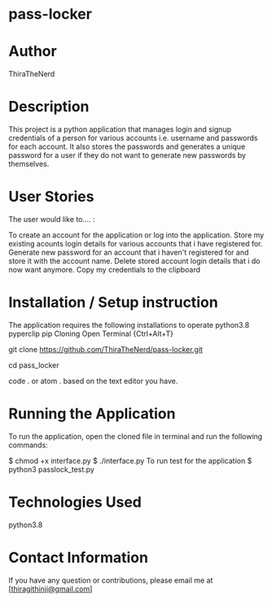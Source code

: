 # pass-locker

# Author
ThiraTheNerd

# Description

This project is a python application that manages login and signup credentials of a person for various accounts i.e. username and passwords for each account. It also stores the passwords and generates a unique password for a user if they do not want to generate new passwords by themselves.

# User Stories
The user would like to.... :

To create an account for the application or log into the application.
Store my existing acounts login details for various accounts that i have registered for.
Generate new password for an account that i haven't registered for and store it with the account name.
Delete stored account login details that i do now want anymore.
Copy my credentials to the clipboard

# Installation / Setup instruction
The application requires the following installations to operate
python3.8
pyperclip
pip
Cloning
Open Terminal {Ctrl+Alt+T}

git clone https://github.com/ThiraTheNerd/pass-locker.git

cd pass_locker

code . or atom . based on the text editor you have.

# Running the Application
To run the application, open the cloned file in terminal and run the following commands:

  $ chmod +x interface.py
  $ ./interface.py
To run test for the application $ python3 passlock_test.py

# Technologies Used
python3.8

# Contact Information
If you have any question or contributions, please email me at [thiragithinji@gmail.com]

